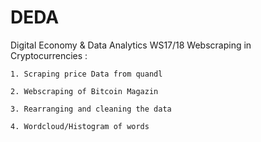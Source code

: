 # DEDA
Digital Economy &amp; Data Analytics WS17/18 
Webscraping in Cryptocurrencies :

    1. Scraping price Data from quandl

    2. Webscraping of Bitcoin Magazin

    3. Rearranging and cleaning the data

    4. Wordcloud/Histogram of words
